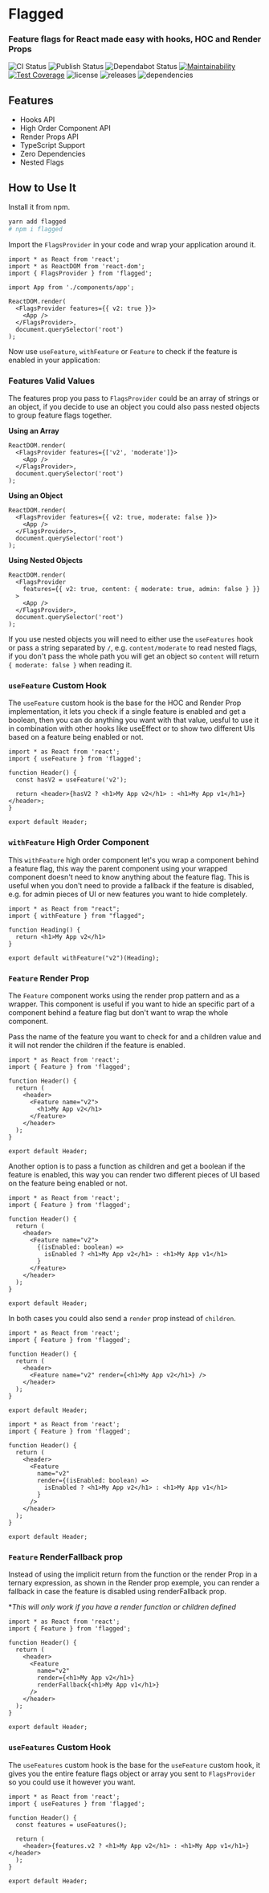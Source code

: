 # Flagged

### Feature flags for React made easy with hooks, HOC and Render Props

![CI Status](https://github.com/sergiodxa/flagged/workflows/CI/badge.svg)
![Publish Status](https://github.com/sergiodxa/flagged/workflows/Publish/badge.svg)
![Dependabot Status](https://api.dependabot.com/badges/status?host=github&repo=sergiodxa/flagged)
[![Maintainability](https://api.codeclimate.com/v1/badges/816ce0bddd76bafba932/maintainability)](https://codeclimate.com/github/sergiodxa/flagged/maintainability)
[![Test Coverage](https://api.codeclimate.com/v1/badges/816ce0bddd76bafba932/test_coverage)](https://codeclimate.com/github/sergiodxa/flagged/test_coverage)
![license](https://badgen.net/github/license/sergiodxa/flagged)
![releases](https://badgen.net/github/releases/sergiodxa/flagged)
![dependencies](https://badgen.net/david/dep/sergiodxa/flagged)

## Features

- Hooks API
- High Order Component API
- Render Props API
- TypeScript Support
- Zero Dependencies
- Nested Flags

## How to Use It

Install it from npm.

```bash
yarn add flagged
# npm i flagged
```

Import the `FlagsProvider` in your code and wrap your application around it.

```tsx
import * as React from 'react';
import * as ReactDOM from 'react-dom';
import { FlagsProvider } from 'flagged';

import App from './components/app';

ReactDOM.render(
  <FlagsProvider features={{ v2: true }}>
    <App />
  </FlagsProvider>,
  document.querySelector('root')
);
```

Now use `useFeature`, `withFeature` or `Feature` to check if the feature is enabled in your application:

### Features Valid Values

The features prop you pass to `FlagsProvider` could be an array of strings or an object, if you decide to use an object you could also pass nested objects to group feature flags together.

**Using an Array**
```tsx
ReactDOM.render(
  <FlagsProvider features={['v2', 'moderate']}>
    <App />
  </FlagsProvider>,
  document.querySelector('root')
);
```

**Using an Object**
```tsx
ReactDOM.render(
  <FlagsProvider features={{ v2: true, moderate: false }}>
    <App />
  </FlagsProvider>,
  document.querySelector('root')
);
```

**Using Nested Objects**
```tsx
ReactDOM.render(
  <FlagsProvider
    features={{ v2: true, content: { moderate: true, admin: false } }}
  >
    <App />
  </FlagsProvider>,
  document.querySelector('root')
);
```

If you use nested objects you will need to either use the `useFeatures` hook or pass a string separated by `/`, e.g. `content/moderate` to read nested flags, if you don't pass the whole path you will get an object so `content` will return `{ moderate: false }` when reading it.

### `useFeature` Custom Hook

The `useFeature` custom hook is the base for the HOC and Render Prop implementation, it lets you check if a single feature is enabled and get a boolean, then you can do anything you want with that value, uesful to use it in combination with other hooks like useEffect or to show two different UIs based on a feature being enabled or not.

```tsx
import * as React from 'react';
import { useFeature } from 'flagged';

function Header() {
  const hasV2 = useFeature('v2');

  return <header>{hasV2 ? <h1>My App v2</h1> : <h1>My App v1</h1>}</header>;
}

export default Header;
```

### `withFeature` High Order Component

This `withFeature` high order component let's you wrap a component behind a feature flag, this way the parent component using your wrapped component doesn't need to know anything about the feature flag. This is useful when you don't need to provide a fallback if the feature is disabled, e.g. for admin pieces of UI or new features you want to hide completely.

```tsx
import * as React from "react";
import { withFeature } from "flagged";

function Heading() {
  return <h1>My App v2</h1>
}

export default withFeature("v2")(Heading);
```

### `Feature` Render Prop

The `Feature` component works using the render prop pattern and as a wrapper. This component is useful if you want to hide an specific part of a component behind a feature flag but don't want to wrap the whole component.

Pass the name of the feature you want to check for and a children value and it will not render the children if the feature is enabled.

```tsx
import * as React from 'react';
import { Feature } from 'flagged';

function Header() {
  return (
    <header>
      <Feature name="v2">
        <h1>My App v2</h1>
      </Feature>
    </header>
  );
}

export default Header;
```

Another option is to pass a function as children and get a boolean if the feature is enabled, this way you can render two different pieces of UI based on the feature being enabled or not.

```tsx
import * as React from 'react';
import { Feature } from 'flagged';

function Header() {
  return (
    <header>
      <Feature name="v2">
        {(isEnabled: boolean) =>
          isEnabled ? <h1>My App v2</h1> : <h1>My App v1</h1>
        }
      </Feature>
    </header>
  );
}

export default Header;
```

In both cases you could also send a `render` prop instead of `children`.

```tsx
import * as React from 'react';
import { Feature } from 'flagged';

function Header() {
  return (
    <header>
      <Feature name="v2" render={<h1>My App v2</h1>} />
    </header>
  );
}

export default Header;
```

```tsx
import * as React from 'react';
import { Feature } from 'flagged';

function Header() {
  return (
    <header>
      <Feature
        name="v2"
        render={(isEnabled: boolean) =>
          isEnabled ? <h1>My App v2</h1> : <h1>My App v1</h1>
        }
      />
    </header>
  );
}

export default Header;
```

### `Feature` RenderFallback prop

Instead of using the implicit return from the function or the render Prop in a ternary expression, as shown in the Render prop exemple, you can render a fallback in case the feature is disabled using renderFallback prop.

**This will only work if you have a render function or children defined*

```tsx
import * as React from 'react';
import { Feature } from 'flagged';

function Header() {
  return (
    <header>
      <Feature
        name="v2"
        render={<h1>My App v2</h1>}
        renderFallback{<h1>My App v1</h1>}
      />
    </header>
  );
}

export default Header;
```


### `useFeatures` Custom Hook

The `useFeatures` custom hook is the base for the `useFeature` custom hook, it gives you the entire feature flags object or array you sent to `FlagsProvider` so you could use it however you want.

```tsx
import * as React from 'react';
import { useFeatures } from 'flagged';

function Header() {
  const features = useFeatures();

  return (
    <header>{features.v2 ? <h1>My App v2</h1> : <h1>My App v1</h1>}</header>
  );
}

export default Header;
```
